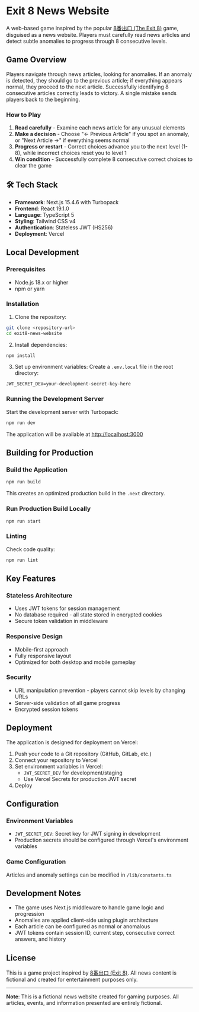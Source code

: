# Exit 8 News Website

A web-based game inspired by the popular [8番出口 (The Exit 8)](https://playism.com/game/the-exit-8/) game, disguised as a news website. Players must carefully read news articles and detect subtle anomalies to progress through 8 consecutive levels.

## Game Overview

Players navigate through news articles, looking for anomalies. If an anomaly is detected, they should go to the previous article; if everything appears normal, they proceed to the next article. Successfully identifying 8 consecutive articles correctly leads to victory. A single mistake sends players back to the beginning.

### How to Play

1. **Read carefully** - Examine each news article for any unusual elements
2. **Make a decision** - Choose "← Previous Article" if you spot an anomaly, or "Next Article →" if everything seems normal
3. **Progress or restart** - Correct choices advance you to the next level (1-8), while incorrect choices reset you to level 1
4. **Win condition** - Successfully complete 8 consecutive correct choices to clear the game

## 🛠 Tech Stack

- **Framework**: Next.js 15.4.6 with Turbopack
- **Frontend**: React 19.1.0
- **Language**: TypeScript 5
- **Styling**: Tailwind CSS v4
- **Authentication**: Stateless JWT (HS256)
- **Deployment**: Vercel

## Local Development

### Prerequisites

- Node.js 18.x or higher
- npm or yarn

### Installation

1. Clone the repository:
```bash
git clone <repository-url>
cd exit8-news-website
```

2. Install dependencies:
```bash
npm install
```

3. Set up environment variables:
Create a `.env.local` file in the root directory:
```env
JWT_SECRET_DEV=your-development-secret-key-here
```

### Running the Development Server

Start the development server with Turbopack:
```bash
npm run dev
```

The application will be available at [http://localhost:3000](http://localhost:3000)

## Building for Production

### Build the Application

```bash
npm run build
```

This creates an optimized production build in the `.next` directory.

### Run Production Build Locally

```bash
npm run start
```

### Linting

Check code quality:
```bash
npm run lint
```

## Key Features

### Stateless Architecture
- Uses JWT tokens for session management
- No database required - all state stored in encrypted cookies
- Secure token validation in middleware

### Responsive Design
- Mobile-first approach
- Fully responsive layout
- Optimized for both desktop and mobile gameplay

### Security
- URL manipulation prevention - players cannot skip levels by changing URLs
- Server-side validation of all game progress
- Encrypted session tokens

## Deployment

The application is designed for deployment on Vercel:

1. Push your code to a Git repository (GitHub, GitLab, etc.)
2. Connect your repository to Vercel
3. Set environment variables in Vercel:
   - `JWT_SECRET_DEV` for development/staging
   - Use Vercel Secrets for production JWT secret
4. Deploy

## Configuration

### Environment Variables

- `JWT_SECRET_DEV`: Secret key for JWT signing in development
- Production secrets should be configured through Vercel's environment variables

### Game Configuration

Articles and anomaly settings can be modified in `/lib/constants.ts`

## Development Notes

- The game uses Next.js middleware to handle game logic and progression
- Anomalies are applied client-side using plugin architecture
- Each article can be configured as normal or anomalous
- JWT tokens contain session ID, current step, consecutive correct answers, and history

## License

This is a game project inspired by [8番出口 (Exit 8)](https://playism.com/game/the-exit-8/). All news content is fictional and created for entertainment purposes only.

---

**Note**: This is a fictional news website created for gaming purposes. All articles, events, and information presented are entirely fictional.
